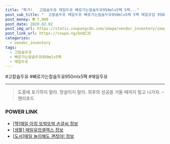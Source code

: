 ```yaml
--- 
title: "특가!   고칼슘두유 매일두유 뼈로가는칼슘두유950mlx5팩 5팩..." 
post_sub_title: "  고칼슘두유 매일두유 뼈로가는칼슘두유950mlx5팩 5팩 매일유업 950ml" 
post_money: ₩ 7,900 
post_date: 2020.02.02 
post_img_url: https://static.coupangcdn.com/image/vendor_inventory/images/2018/04/11/15/6/f21d8d91-0e4f-44f6-948b-6af108fa2d5c.jpg 
post_link_url: https://coupa.ng/bnQC3C 
categories: 
  - vendor_inventory 
tags: 
  - 고칼슘두유 
  - 뼈로가는칼슘두유950mlx5팩 
  - 매일두유 
--- 
```

  #고칼슘두유 #뼈로가는칼슘두유950mlx5팩 #매일두유 
<hr> 

> 도중에 포기하지 말라. 망설이지 말라. 최후의 성공을 거둘 때까지 밀고 나가자. – 헨리포드 


### POWER LINK

* <a href="https://blog.naver.com/fasyy4321/221760672535" target="_blank">[책]매일 아침 또박또박 손글씨 정보</a>
* <a href="https://blog.naver.com/sakai111/221758051449" target="_blank"> [생활] 매일유업셀렉스 정보 </a>
* <a href="https://blog.naver.com/sakai111/221775230745" target="_blank">[도서]매일 놀이해도 괜찮아! 정보</a>
